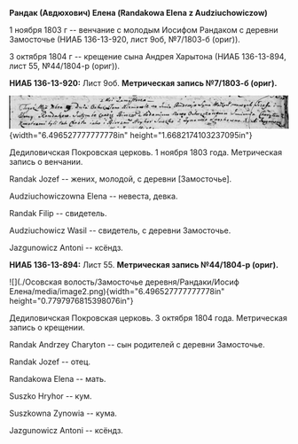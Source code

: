 **Рандак (Авдюхович) Елена (Randakowa Elena z Audziuchowiczow)**

1 ноября 1803 г -- венчание с молодым Иосифом Рандаком с деревни
Замосточье (НИАБ 136-13-920, лист 9об, №7/1803-б (ориг)).

3 октября 1804 г -- крещение сына Андрея Харытона (НИАБ 136-13-894, лист
55, №44/1804-р (ориг)).

**НИАБ 136-13-920:** Лист 9об. **Метрическая запись №7/1803-б (ориг).**

![](./media/0622b7d7c9da04694d13b685dd0f1bcd1dbbafaf.png){width="6.496527777777778in"
height="1.6682174103237095in"}

Дедиловичская Покровская церковь. 1 ноября 1803 года. Метрическая запись
о венчании.

Randak Jozef -- жених, молодой, с деревни \[Замосточье\].

Audziuchowiczowna Elena -- невеста, девка.

Randak Filip -- свидетель.

Audziuchowicz Wasil -- свидетель, с деревни Замосточье.

Jazgunowicz Antoni -- ксёндз.

**НИАБ 136-13-894:** Лист 55. **Метрическая запись №44/1804-р (ориг).**

![](./Осовская волость/Замосточье деревня/Рандаки/Иосиф Елена/media/image2.png){width="6.496527777777778in"
height="0.7797976815398076in"}

Дедиловичская Покровская церковь. 3 октября 1804 года. Метрическая
запись о крещении.

Randak Andrzey Charyton -- сын родителей с деревни Замосточье.

Randak Jozef -- отец.

Randakowa Elena -- мать.

Suszko Hryhor -- кум.

Suszkowna Zynowia -- кума.

Jazgunowicz Antoni -- ксёндз.
